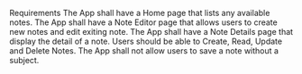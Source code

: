 Requirements
The App shall have a Home page that lists any available notes.
The App shall have a Note Editor page that allows users to create new notes and edit exiting note.
The App shall have a Note Details page that display the detail of a note.
Users should be able to Create, Read, Update and Delete Notes.
The App shall not allow users to save a note without a subject.
